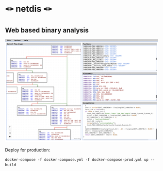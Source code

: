 # 🪢 netdis 🪢
## Web based binary analysis

 ![Netdis user interface](netdis.png)

 Deploy for production:
 
 `docker-compose -f docker-compose.yml -f docker-compose-prod.yml up --build`